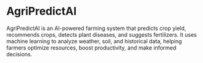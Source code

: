 # AgriPredictAI
AgriPredictAI is an AI-powered farming system that predicts crop yield, recommends crops, detects plant diseases, and suggests fertilizers. It uses machine learning to analyze weather, soil, and historical data, helping farmers optimize resources, boost productivity, and make informed decisions.
